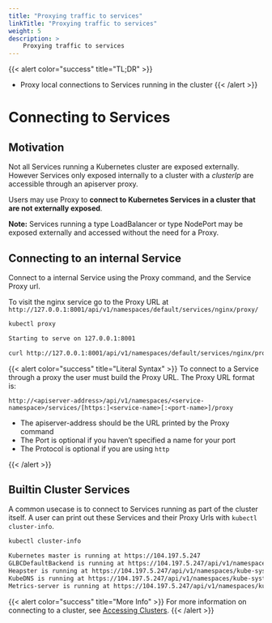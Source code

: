 ```yaml
---
title: "Proxying traffic to services"
linkTitle: "Proxying traffic to services"
weight: 5
description: >
    Proxying traffic to services
---
```



{{< alert color="success" title="TL;DR" >}}
- Proxy local connections to Services running in the cluster
{{< /alert >}}

# Connecting to Services

## Motivation

Not all Services running a Kubernetes cluster are exposed externally.  However Services
only exposed internally to a cluster with a *clusterIp* are accessible through an
apiserver proxy.

Users may use Proxy to **connect to Kubernetes Services in a cluster that are not
externally exposed**.


**Note:** Services running a type LoadBalancer or type NodePort may be exposed externally and
accessed without the need for a Proxy.

## Connecting to an internal Service

Connect to a internal Service using the Proxy command, and the Service Proxy url.

To visit the nginx service go to the Proxy URL at
`http://127.0.0.1:8001/api/v1/namespaces/default/services/nginx/proxy/`


```bash
kubectl proxy

Starting to serve on 127.0.0.1:8001
```

```bash
curl http://127.0.0.1:8001/api/v1/namespaces/default/services/nginx/proxy/
```

{{< alert color="success" title="Literal Syntax" >}}
To connect to a Service through a proxy the user must build the Proxy URL.  The Proxy URL format is:

`http://<apiserver-address>/api/v1/namespaces/<service-namespace>/services/[https:]<service-name>[:<port-name>]/proxy`

- The apiserver-address should be the URL printed by the Proxy command
- The Port is optional if you haven’t specified a name for your port
- The Protocol is optional if you are using `http`

{{< /alert >}}

## Builtin Cluster Services

A common usecase is to connect to Services running as part of the cluster itself.  A user can print out these
Services and their Proxy Urls with `kubectl cluster-info`.

```bash
kubectl cluster-info

Kubernetes master is running at https://104.197.5.247
GLBCDefaultBackend is running at https://104.197.5.247/api/v1/namespaces/kube-system/services/default-http-backend:http/proxy
Heapster is running at https://104.197.5.247/api/v1/namespaces/kube-system/services/heapster/proxy
KubeDNS is running at https://104.197.5.247/api/v1/namespaces/kube-system/services/kube-dns:dns/proxy
Metrics-server is running at https://104.197.5.247/api/v1/namespaces/kube-system/services/https:metrics-server:/proxy
```

{{< alert color="success" title="More Info" >}}
For more information on connecting to a cluster, see
[Accessing Clusters](https://kubernetes.io/docs/tasks/access-application-cluster/access-cluster/).
{{< /alert >}}

